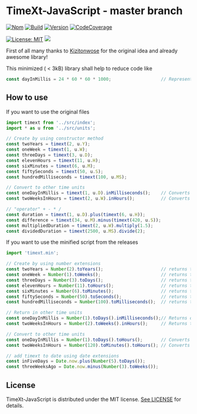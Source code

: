 # TimeXt-JavaScript - master branch

[![Npm](https://img.shields.io/badge/npm-getit-red.svg)](https://www.npmjs.com/package/timext-js)
[![Build](https://img.shields.io/badge/build-success-green.svg)](https://github.com/TimeXt/TimeXt-JavaScript/blob/master/releases/timext-2018-10-28-2.min.js)
[![Version](https://img.shields.io/badge/version-v0.4.0.181028-blue.svg)](https://github.com/TimeXt/TimeXt-JavaScript/releases)
[![CodeCoverage](https://img.shields.io/badge/codeCoverage-98-green.svg)](https://github.com/TimeXt/TimeXt-JavaScript/tree/master/coverage/)

[![License: MIT](https://img.shields.io/badge/License-MIT-blue.svg)](https://opensource.org/licenses/MIT)
<a target="_blank" href="https://www.paypal.me/GuepardoApps" title="Donate using PayPal"><img src="https://img.shields.io/badge/paypal-donate-blue.svg" /></a>

First of all many thanks to [Kizitonwose](https://github.com/kizitonwose/Time) for the original idea and already awesome library!

This minimized ( < 3kB) library shall help to reduce code like

```javascript
const dayInMillis = 24 * 60 * 60 * 1000;                   // Represent a day in milliSeconds
```

## How to use

If you want to use the original files

```javascript
import timext from '../src/index';
import * as u from '../src/units';

// Create by using constructor method
const twoYears = timext(2, u.Y);
const oneWeek = timext(1, u.W);
const threeDays = timext(3, u.D);
const elevenHours = timext(11, u.H);
const sixMinutes = timext(6, u.M);
const fiftySeconds = timext(50, u.S);
const hundredMilliseconds = timext(100, u.MS);

// Convert to other time units
const oneDayInMillis = timext(1, u.D).inMilliseconds();    // Converts one day into milliseconds
const twoWeeksInHours = timext(2, u.W).inHours();          // Converts two weeks into hours

// "operator" + - * /
const duration = timext(1, u.D).plus(timext(6, u.H));
const difference = timext(34, u.M).minus(timext(420, u.S));
const multipliedDuration = timext(2, u.W).multiply(1.5);
const dividedDuration = timext(2500, u.MS).divide(2);

```

If you want to use the minified script from the releases

```javascript
import 'timext.min';

// Create by using number extensions
const twoYears = Number(2).toYears();                      // returns timext(2, u.Y)
const oneWeek = Number(1).toWeeks();                       // returns timext(1, u.W)
const threeDays = Number(3).toDays();                      // returns timext(3, u.D)
const elevenHours = Number(11).toHours();                  // returns timext(11, u.H)
const sixMinutes = Number(6).toMinutes();                  // returns timext(6, u.M)
const fiftySeconds = Number(50).toSeconds();               // returns timext(50, u.S)
const hundredMilliseconds = Number(100).toMilliseconds();  // returns timext(100, u.MS)

// Return in other time units
const oneDayInMillis = Number(1).toDays().inMilliseconds();// Returns one day in milliseconds === 24 * 60 * 60 * 1e3
const twoWeeksInHours = Number(2).toWeeks().inHours();     // Returns two weeks in hours === 2 * 7 * 24

// Convert to other time units
const oneDayInMillis = Number(1).toDays().toHours();       // Converts one day into timext(24, u.H)
const twoWeeksInHours = Number(120).toMinutes().toHours(); // Converts 120 hours into timext(2, u.H)

// add timext to date using date extensions
const inFiveDays = Date.now.plus(Number(5).toDays());
const threeWeeksAgo = Date.now.minus(Number(3).toWeeks());

```

## License

TimeXt-JavaScript is distributed under the MIT license. [See LICENSE](https://github.com/TimeXt/TimeXt-JavaScript/blob/master/LICENSE.md) for details.
